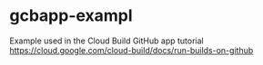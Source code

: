 # gcbapp-exampl
Example used in the Cloud Build GitHub app tutorial
https://cloud.google.com/cloud-build/docs/run-builds-on-github
